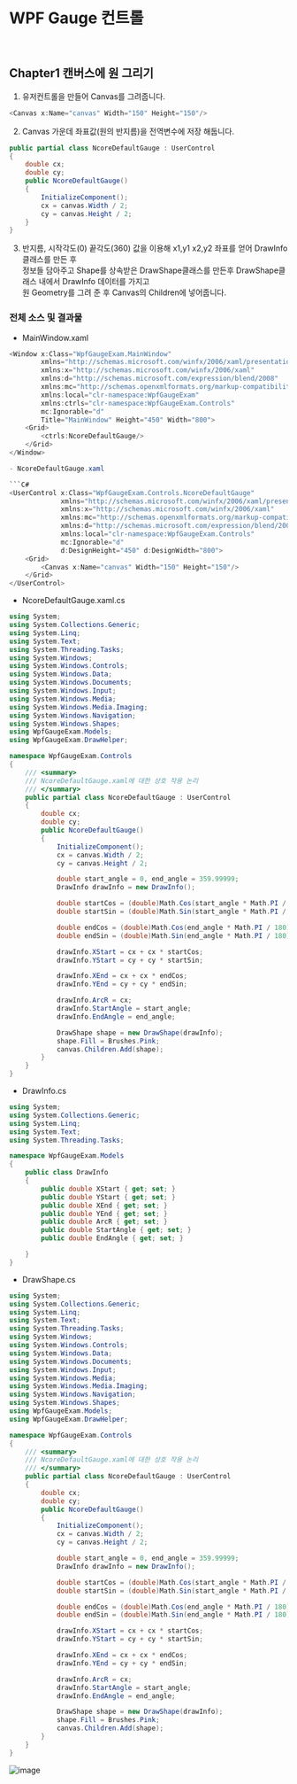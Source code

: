 # WPF Gauge 컨트롤

<br>

## Chapter1 캔버스에 원 그리기

1. 유저컨트롤을 만들어 Canvas를 그려줍니다.

```C#
<Canvas x:Name="canvas" Width="150" Height="150"/>
```

2. Canvas 가운데 좌표값(원의 반지름)을 전역변수에 저장 해둡니다.

```C#
public partial class NcoreDefaultGauge : UserControl
{
    double cx;
    double cy;
    public NcoreDefaultGauge()
    {
        InitializeComponent();
        cx = canvas.Width / 2;
        cy = canvas.Height / 2;
    }
}
```

3. 반지름, 시작각도(0) 끝각도(360) 값을 이용해 x1,y1 x2,y2 좌표를 얻어 DrawInfo 클래스를 만든 후    
   정보들 담아주고 Shape를 상속받은 DrawShape클래스를 만든후 DrawShape클래스 내에서 DrawInfo 데이터를 가지고    
   원 Geometry를 그려 준 후 Canvas의 Children에 넣어줍니다.
   
### 전체 소스 및 결과물

- MainWindow.xaml

```C#
<Window x:Class="WpfGaugeExam.MainWindow"
        xmlns="http://schemas.microsoft.com/winfx/2006/xaml/presentation"
        xmlns:x="http://schemas.microsoft.com/winfx/2006/xaml"
        xmlns:d="http://schemas.microsoft.com/expression/blend/2008"
        xmlns:mc="http://schemas.openxmlformats.org/markup-compatibility/2006"
        xmlns:local="clr-namespace:WpfGaugeExam"
        xmlns:ctrls="clr-namespace:WpfGaugeExam.Controls"
        mc:Ignorable="d"
        Title="MainWindow" Height="450" Width="800">
    <Grid>
        <ctrls:NcoreDefaultGauge/>
    </Grid>
</Window>

- NcoreDefaultGauge.xaml

```C#
<UserControl x:Class="WpfGaugeExam.Controls.NcoreDefaultGauge"
             xmlns="http://schemas.microsoft.com/winfx/2006/xaml/presentation"
             xmlns:x="http://schemas.microsoft.com/winfx/2006/xaml"
             xmlns:mc="http://schemas.openxmlformats.org/markup-compatibility/2006" 
             xmlns:d="http://schemas.microsoft.com/expression/blend/2008" 
             xmlns:local="clr-namespace:WpfGaugeExam.Controls"
             mc:Ignorable="d" 
             d:DesignHeight="450" d:DesignWidth="800">
    <Grid>
        <Canvas x:Name="canvas" Width="150" Height="150"/>
    </Grid>
</UserControl>
```

- NcoreDefaultGauge.xaml.cs

```C#
using System;
using System.Collections.Generic;
using System.Linq;
using System.Text;
using System.Threading.Tasks;
using System.Windows;
using System.Windows.Controls;
using System.Windows.Data;
using System.Windows.Documents;
using System.Windows.Input;
using System.Windows.Media;
using System.Windows.Media.Imaging;
using System.Windows.Navigation;
using System.Windows.Shapes;
using WpfGaugeExam.Models;
using WpfGaugeExam.DrawHelper;

namespace WpfGaugeExam.Controls
{
    /// <summary>
    /// NcoreDefaultGauge.xaml에 대한 상호 작용 논리
    /// </summary>
    public partial class NcoreDefaultGauge : UserControl
    {
        double cx;
        double cy;
        public NcoreDefaultGauge()
        {
            InitializeComponent();
            cx = canvas.Width / 2;
            cy = canvas.Height / 2;

            double start_angle = 0, end_angle = 359.99999;
            DrawInfo drawInfo = new DrawInfo();

            double startCos = (double)Math.Cos(start_angle * Math.PI / 180);
            double startSin = (double)Math.Sin(start_angle * Math.PI / 180);

            double endCos = (double)Math.Cos(end_angle * Math.PI / 180);
            double endSin = (double)Math.Sin(end_angle * Math.PI / 180);

            drawInfo.XStart = cx + cx * startCos;
            drawInfo.YStart = cy + cy * startSin;

            drawInfo.XEnd = cx + cx * endCos;
            drawInfo.YEnd = cy + cy * endSin;

            drawInfo.ArcR = cx;
            drawInfo.StartAngle = start_angle;
            drawInfo.EndAngle = end_angle;

            DrawShape shape = new DrawShape(drawInfo);
            shape.Fill = Brushes.Pink;
            canvas.Children.Add(shape);
        }
    }
}
```

- DrawInfo.cs

```C#
using System;
using System.Collections.Generic;
using System.Linq;
using System.Text;
using System.Threading.Tasks;

namespace WpfGaugeExam.Models
{
    public class DrawInfo
    {
        public double XStart { get; set; }
        public double YStart { get; set; }
        public double XEnd { get; set; }
        public double YEnd { get; set; }
        public double ArcR { get; set; }
        public double StartAngle { get; set; }
        public double EndAngle { get; set; }

    }
}
```

- DrawShape.cs

```C#
using System;
using System.Collections.Generic;
using System.Linq;
using System.Text;
using System.Threading.Tasks;
using System.Windows;
using System.Windows.Controls;
using System.Windows.Data;
using System.Windows.Documents;
using System.Windows.Input;
using System.Windows.Media;
using System.Windows.Media.Imaging;
using System.Windows.Navigation;
using System.Windows.Shapes;
using WpfGaugeExam.Models;
using WpfGaugeExam.DrawHelper;

namespace WpfGaugeExam.Controls
{
    /// <summary>
    /// NcoreDefaultGauge.xaml에 대한 상호 작용 논리
    /// </summary>
    public partial class NcoreDefaultGauge : UserControl
    {
        double cx;
        double cy;
        public NcoreDefaultGauge()
        {
            InitializeComponent();
            cx = canvas.Width / 2;
            cy = canvas.Height / 2;

            double start_angle = 0, end_angle = 359.99999;
            DrawInfo drawInfo = new DrawInfo();

            double startCos = (double)Math.Cos(start_angle * Math.PI / 180);
            double startSin = (double)Math.Sin(start_angle * Math.PI / 180);

            double endCos = (double)Math.Cos(end_angle * Math.PI / 180);
            double endSin = (double)Math.Sin(end_angle * Math.PI / 180);

            drawInfo.XStart = cx + cx * startCos;
            drawInfo.YStart = cy + cy * startSin;

            drawInfo.XEnd = cx + cx * endCos;
            drawInfo.YEnd = cy + cy * endSin;

            drawInfo.ArcR = cx;
            drawInfo.StartAngle = start_angle;
            drawInfo.EndAngle = end_angle;

            DrawShape shape = new DrawShape(drawInfo);
            shape.Fill = Brushes.Pink;
            canvas.Children.Add(shape);
        }
    }
}
```
![image](https://user-images.githubusercontent.com/68521148/144867890-8ac87c23-662c-4a29-ad32-d70ff3d48fae.png)

















